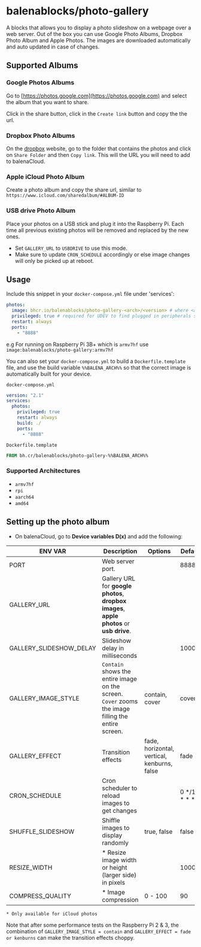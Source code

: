 # balenablocks/photo-gallery

A blocks that allows you to display a photo slideshow on a webpage over a web server. Out of the box you can use Google Photo Albums, Dropbox Photo Album and Apple Photos. The images are downloaded automatically and auto updated in case of changes.

## Supported Albums

### Google Photos Albums

Go to [https://photos.google.com](https://photos.google.com) and select the album that you want to share.

Click in the share button, click in the `Create link` button and copy the the url.

### Dropbox Photo Albums

On the [dropbox](https://www.dropbox.com/home) website, go to the folder that contains the photos and click on `Share Folder` and then `Copy link`. This will the URL you will need to add to balenaCloud.

### Apple iCloud Photo Album

Create a photo album and copy the share url, similar to `https://www.icloud.com/sharedalbum/#ALBUM-ID`

### USB drive Photo Album

Place your photos on a USB stick and plug it into the Raspberry Pi. Each time all previous existing photos will be removed and replaced by the new ones.

- Set `GALLERY_URL` to `USBDRIVE` to use this mode.
- Make sure to update `CRON_SCHEDULE` accordingly or else image changes will only be picked up at reboot.

## Usage

Include this snippet in your `docker-compose.yml` file under 'services':

```yml
photos:
  image: bhcr.io/balenablocks/photo-gallery-<arch>/<version> # where <arch> is one of aarch64, armv7hf, rpi or amd64 and <version>(optional) is a specific version of this block
  privileged: true # required for UDEV to find plugged in peripherals such as a USB mouse
  restart: always
  ports:
    - "8888"
```

e.g For running on Raspberry Pi 3B+ which is `armv7hf` use `image:balenablocks/photo-gallery:armv7hf`

You can also set your `docker-compose.yml` to build a `Dockerfile.template` file, and use the build variable `%%BALENA_ARCH%%` so that the correct image is automatically built for your device.

`docker-compose.yml`

```yml
version: "2.1"
services:
  photos:
    privileged: true
    restart: always
    build: ./
    ports:
      - "8888"
```

`Dockerfile.template`

```dockerfile
FROM bh.cr/balenablocks/photo-gallery-%%BALENA_ARCH%%
```

### Supported Architectures

- `armv7hf`
- `rpi`
- `aarch64`
- `amd64`

## Setting up the photo album

- On balenaCloud, go to **Device variables D(x)** and add the following:

| ENV VAR                 | Description                                                                                        | Options                                     | Default        |
| ----------------------- | -------------------------------------------------------------------------------------------------- | ------------------------------------------- | -------------- |
| PORT                    | Web server port.                                                                                   |                                             | 8888           |
| GALLERY_URL             | Gallery URL for **google photos**, **dropbox images**, **apple photos** or **usb drive**.          |                                             |                |
| GALLERY_SLIDESHOW_DELAY | Slideshow delay in milliseconds                                                                    |                                             | 10000          |
| GALLERY_IMAGE_STYLE     | `Contain` shows the entire image on the screen. `Cover` zooms the image filling the entire screen. | contain, cover                              | cover          |
| GALLERY_EFFECT          | Transition effects                                                                                 | fade, horizontal, vertical, kenburns, false | fade           |
| CRON_SCHEDULE           | Cron scheduler to reload images to get changes                                                     |                                             | 0 */12 * * * |
| SHUFFLE_SLIDESHOW       | Shiffle images to display randomly                                                                 | true, false                                 | false          |
| RESIZE_WIDTH            | \* Resize image width or height (larger side) in pixels                                            |                                             | 1000px         |
| COMPRESS_QUALITY        | \* Image compression                                                                               | 0 - 100                                     | 90             |

    * Only available for iCloud photos

Note that after some performance tests on the Raspberry Pi 2 & 3, the combination of `GALLERY_IMAGE_STYLE = contain` and `GALLERY_EFFECT = fade or kenburns` can make the transition effects choppy.
